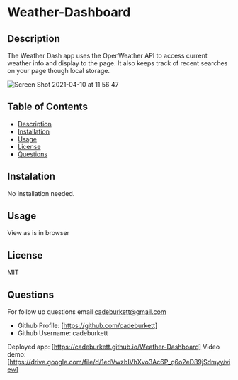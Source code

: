  # Weather-Dashboard

  ## Description
  The Weather Dash app uses the OpenWeather API to access current weather info and display to the page. It also keeps track of recent searches on your page though local storage.

  ![Screen Shot 2021-04-10 at 11 56 47](https://user-images.githubusercontent.com/71572375/114282035-8fe3af00-99f6-11eb-84b6-74f618a123f3.png)


  ## Table of Contents
  * [Description](#description)
  * [Installation](#installation)
  * [Usage](#usage)
  * [License](#license)
  * [Questions](#questions)

  ## Instalation
  No installation needed.

  ## Usage
  View as is in browser

  ## License
  MIT

  ## Questions
  For follow up questions email cadeburkett@gmail.com
  * Github Profile: [https://github.com/cadeburkett]
  * Github Username: cadeburkett

  Deployed app: [https://cadeburkett.github.io/Weather-Dashboard]
  Video demo: [https://drive.google.com/file/d/1edVwzbIVhXvo3Ac6P_q6o2eD89jSdmyy/view]